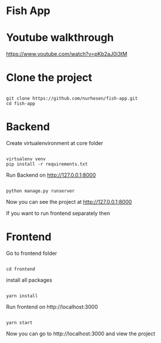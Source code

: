# Fish App

# Youtube walkthrough
https://www.youtube.com/watch?v=pKb2aJ0i3tM

# Clone the project

```

git clone https://github.com/nurhesen/fish-app.git
cd fish-app

```

# Backend

Create virtualenvironment at core folder

```

virtualenv venv
pip install -r requirements.txt

```

Run Backend on http://127.0.0.1:8000

```

python manage.py runserver

```
Now you can see the project at http://127.0.0.1:8000

If you want to run frontend separately then

# Frontend

Go to frontend folder

```

cd frontend

```

install all packages

```

yarn install

```

Run frontend on http://localhost:3000

```

yarn start

```
Now you can go to http://localhost:3000 and view the project
